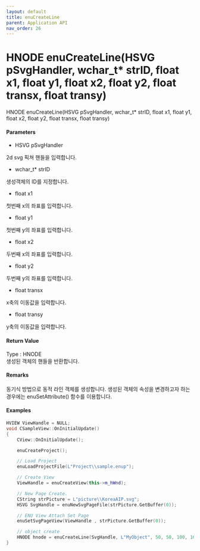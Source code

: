 ```yaml
---
layout: default
title: enuCreateLine
parent: Application API
nav_order: 26
---
```

# HNODE enuCreateLine\(HSVG pSvgHandler, wchar\_t\* strID, float x1, float y1, float x2, float y2, float transx, float transy\)

HNODE enuCreateLine\(HSVG pSvgHandler, wchar\_t\* strID, float x1, float y1, float x2, float y2, float transx, float transy\)

#### Parameters

* HSVG pSvgHandler

2d svg 픽쳐 핸들을 입력합니다.

* wchar\_t\* strID

생성객체의 ID를 지정합니다.

* float x1

첫번째 x의 좌표를 입력합니다.

* float y1

첫번째 y의 좌표를 입력합니다.

* float x2

두번째 x의 좌표를 입력합니다.

* float y2

두번째 y의 좌표를 입력합니다.

* float transx

x축의 이동값을 입력합니다.

* float transy

y축의 이동값을 입력합니다.

#### Return Value

Type : HNODE  
생성된 객체의 핸들을 반환합니다.

#### Remarks

동기식 방법으로  동적 라인 객체를 생성합니다. 생성된 객체의 속성을 변경하고자 하는 경우에는 enuSetAttribute\(\) 함수를 이용합니다.

#### Examples

```cpp
HVIEW ViewHandle = NULL; 
void CSampleView::OnInitialUpdate() 
{ 
    CView::OnInitialUpdate(); 

    enuCreateProject(); 

    // Load Project
    enuLoadProjectFile(L"Project\\sample.enup"); 

    // Create View
    ViewHandle = enuCreateView(this->m_hWnd); 

    // New Page Create. 
    CString strPicture = L"picture\\KoreaAIP.svg"; 
    HSVG SvgHandle = enuNewSvgPageFile(strPicture.GetBuffer(0)); 

    // ENU View Attach Set Page 
    enuSetSvgPageView(ViewHandle , strPicture.GetBuffer(0)); 

    // object create
    HNODE hnode = enuCreateLine(SvgHandle, L"MyObject", 50, 50, 100, 100, 0, 0);
}
```



